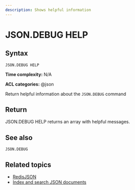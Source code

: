 ```yaml
---
description: Shows helpful information
---
```


# JSON.DEBUG HELP

## Syntax

    JSON.DEBUG HELP 

**Time complexity:** N/A

**ACL categories:** @json

Return helpful information about the `JSON.DEBUG` command

## Return

JSON.DEBUG HELP returns an array with helpful messages.

## See also

`JSON.DEBUG` 

## Related topics

* [RedisJSON](https://redis.io/docs/stack/json)
* [Index and search JSON documents](https://redis.io/docs/stack/search/indexing_json)
